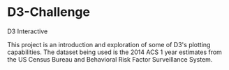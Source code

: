 # D3-Challenge
D3 Interactive

This project is an introduction and exploration of some of D3's plotting capabilities. The dataset being used is the 2014 ACS 1 year estimates from the US Census Bureau and Behavioral Risk Factor Surveillance System. 
